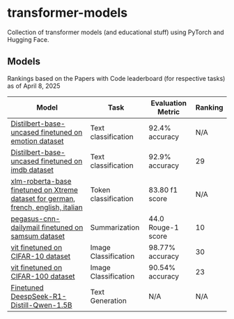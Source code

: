 # transformer-models

Collection of transformer models (and educational stuff) using PyTorch and Hugging Face.

## Models
Rankings based on the Papers with Code leaderboard (for respective tasks) as of April 8, 2025

| Model                                                                                                                       | Task                 | Evaluation Metric   | Ranking |
|-----------------------------------------------------------------------------------------------------------------------------|----------------------|---------------------|---------|
| [Distilbert-base-uncased finetuned on emotion dataset](https://huggingface.co/avanishd/distilbert-base-uncased-finetuned-emotion) | Text classification  | 92.4% accuracy      | N/A     |
| [Distilbert-base-uncased finetuned on imdb dataset](https://huggingface.co/avanishd/distilbert-base-uncased-finetuned-imdb) | Text classification  | 92.9% accuracy      | 29     |
| [xlm-roberta-base finetuned on Xtreme dataset for german, french, english, italian](https://huggingface.co/avanishd/xlm-roberta-base-finetuned-panx-de-fr-en-it) | Token classification | 83.80 f1 score      | N/A     |
| [pegasus-cnn-dailymail finetuned on samsum dataset](https://huggingface.co/avanishd/pegasus-finetuned-samsum)                | Summarization        | 44.0 Rouge-1 score  | 10      |
| [vit finetuned on CIFAR-10 dataset](https://huggingface.co/avanishd/vit-base-patch16-224-in21k-finetuned-cifar10)                | Image Classification        | 98.77% accuracy  | 30      |
| [vit finetuned on CIFAR-100 dataset](https://huggingface.co/avanishd/vit-base-patch16-224-in21k-finetuned-cifar100)                | Image Classification        | 90.54% accuracy  | 23      |
| [Finetuned DeespSeek-R1-Distill-Qwen-1.5B](https://huggingface.co/avanishd/DeepSeek-R1-Distill-Qwen-1.5B-finetuned-smoltalk-everyday-conversations)                | Text Generation        | N/A  | N/A      |
